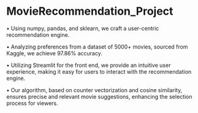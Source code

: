 ﻿# MovieRecommendation_Project

• Using numpy, pandas, and sklearn, we craft a user-centric recommendation engine. 

• Analyzing preferences from a dataset of 5000+ movies, sourced from Kaggle, we achieve 97.86% accuracy.

 • Utilizing Streamlit for the front end, we provide an intuitive user experience, making it easy for users to interact with the recommendation engine.

• Our algorithm, based on counter vectorization and cosine similarity, ensures precise and relevant movie suggestions, enhancing the selection process for viewers.
